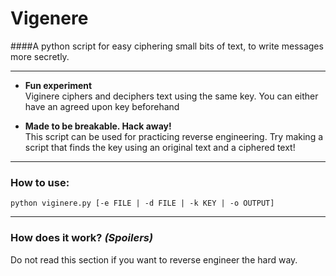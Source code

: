 # Vigenere

####A python script for easy ciphering small bits of text, to write messages more secretly.

---

+ **Fun experiment**  
Viginere ciphers and deciphers text using the same key. You can either have an agreed upon key beforehand

+ **Made to be breakable. Hack away!**  
This script can be used for practicing reverse engineering. Try making a script that finds the key using an original text and a ciphered text!

---

### How to use:

    python viginere.py [-e FILE | -d FILE | -k KEY | -o OUTPUT]

---

### How does it work? *(Spoilers)*

Do not read this section if you want to reverse engineer the hard way.
